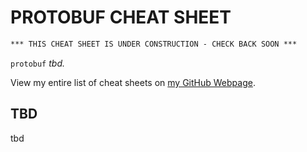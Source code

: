 # PROTOBUF CHEAT SHEET

```txt
*** THIS CHEAT SHEET IS UNDER CONSTRUCTION - CHECK BACK SOON ***
```

`protobuf` _tbd._

View my entire list of cheat sheets on
[my GitHub Webpage](https://jeffdecola.github.io/my-cheat-sheets/).

## TBD

tbd